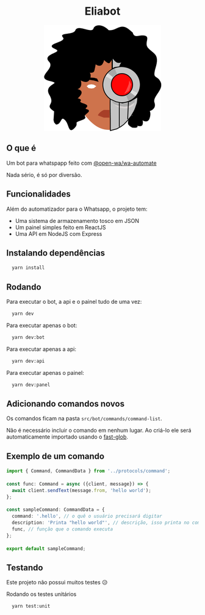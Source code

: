 <h1 align="center">Eliabot</h1>
<div align="center"><img src="./logo.png" /></div>

## O que é

Um bot para whatspapp feito com [@open-wa/wa-automate]([https://link](https://github.com/open-wa/wa-automate-nodejs))

Nada sério, é só por diversão.


## Funcionalidades

Além do automatizador para o Whatsapp, o projeto tem:

- Uma sistema de armazenamento tosco em JSON
- Um painel simples feito em ReactJS 
- Uma API em  NodeJS com Express


## Instalando dependências

```bash
  yarn install
```
## Rodando

Para executar o bot, a api e o painel tudo de uma vez:
```bash
  yarn dev 
```

Para executar apenas o bot:
```bash
  yarn dev:bot
```

Para executar apenas a api:
```bash
  yarn dev:api
```

Para executar apenas o painel:
```bash
  yarn dev:panel
```

## Adicionando comandos novos

Os comandos ficam na pasta ```src/bot/commands/command-list```.

Não é necessário incluir o comando em nenhum lugar. Ao criá-lo ele será automaticamente importado usando o [fast-glob]([htlinktps://](https://github.com/mrmlnc/fast-glob)).

## Exemplo de um comando

```typescript
import { Command, CommandData } from '../protocols/command';

const func: Command = async ({client, message}) => {
  await client.sendText(message.from, 'hello world');
};

const sampleCommand: CommandData = {
  command: '.hello', // o quê o usuário precisará digitar
  description: 'Printa "hello world"', // descrição, isso printa no comando ajuda
  func, // função que o comando executa
};

export default sampleCommand;

```


## Testando
Este projeto não possui muitos testes 😥

Rodando os testes unitários
```bash
  yarn test:unit
```
